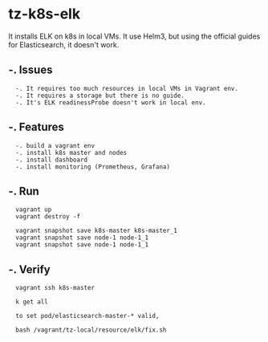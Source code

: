 # tz-k8s-elk

It installs ELK on k8s in local VMs. It use Helm3, but using the official guides for Elasticsearch, it doesn't work.

## -. Issues
```
  -. It requires too much resources in local VMs in Vagrant env.
  -. It requires a storage but there is no guide.
  -. It's ELK readinessProbe doesn't work in local env.

```

## -. Features 
```
  -. build a vagrant env
  -. install k8s master and nodes
  -. install dashboard
  -. install monitoring (Prometheus, Grafana)
```

## -. Run
``` 
  vagrant up
  vagrant destroy -f

  vagrant snapshot save k8s-master k8s-master_1
  vagrant snapshot save node-1 node-1_1
  vagrant snapshot save node-1 node-1_1
``` 

## -. Verify
``` 
  vagrant ssh k8s-master

  k get all

  to set pod/elasticsearch-master-* valid,

  bash /vagrant/tz-local/resource/elk/fix.sh
``` 




